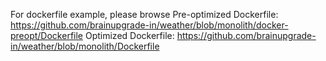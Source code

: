For dockerfile example, please browse 
Pre-optimized Dockerfile: https://github.com/brainupgrade-in/weather/blob/monolith/docker-preopt/Dockerfile
Optimized Dockerfile: https://github.com/brainupgrade-in/weather/blob/monolith/Dockerfile